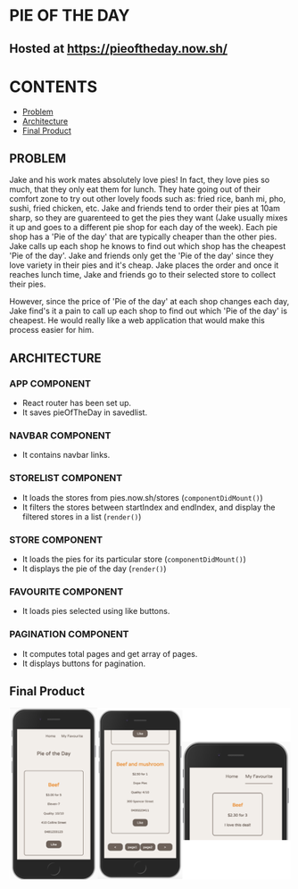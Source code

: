 # PIE OF THE DAY

## Hosted at https://pieoftheday.now.sh/

# CONTENTS

- [Problem](#Problem)
- [Architecture](#Architecture)
- [Final Product](#Final_Product)

## **PROBLEM**

Jake and his work mates absolutely love pies! In fact, they love pies so much, that they only eat them for lunch. They hate going out of their comfort zone to try out other lovely foods such as: fried rice, banh mi, pho, sushi, fried chicken, etc. Jake and friends tend to order their pies at 10am sharp, so they are guarenteed to get the pies they want (Jake usually mixes it up and goes to a different pie shop for each day of the week). Each pie shop has a 'Pie of the day' that are typically cheaper than the other pies. Jake calls up each shop he knows to find out which shop has the cheapest 'Pie of the day'. Jake and friends only get the 'Pie of the day' since they love variety in their pies and it's cheap. Jake places the order and once it reaches lunch time, Jake and friends go to their selected store to collect their pies.

However, since the price of 'Pie of the day' at each shop changes each day, Jake find's it a pain to call up each shop to find out which 'Pie of the day' is cheapest. He would really like a web application that would make this process easier for him.

## **ARCHITECTURE**

### APP COMPONENT

- React router has been set up.
- It saves pieOfTheDay in savedlist.

### NAVBAR COMPONENT

- It contains navbar links.

### STORELIST COMPONENT

- It loads the stores from pies.now.sh/stores (`componentDidMount()`)
- It filters the stores between startIndex and endIndex, and display the filtered stores in a list (`render()`)

### STORE COMPONENT

- It loads the pies for its particular store (`componentDidMount()`)
- It displays the pie of the day (`render()`)

### FAVOURITE COMPONENT

- It loads pies selected using like buttons.

### PAGINATION COMPONENT

- It computes total pages and get array of pages.
- It displays buttons for pagination.

## **Final Product**

![pie](src/image/potd.png)
